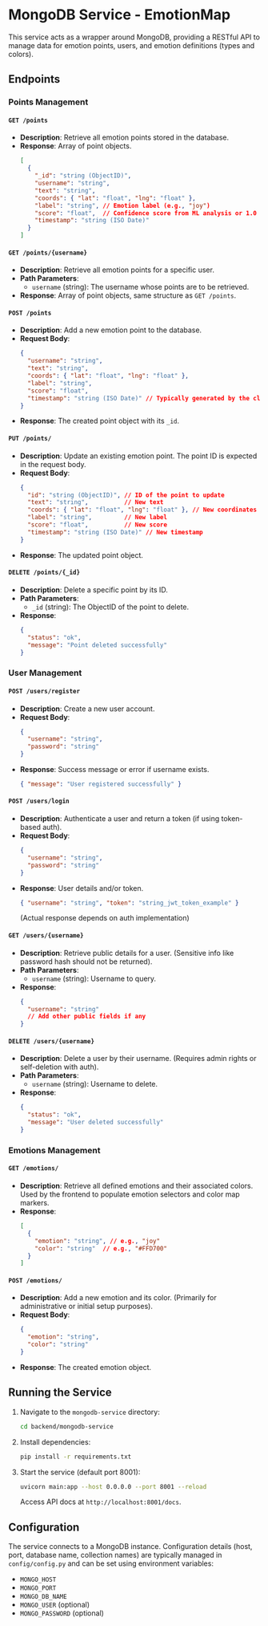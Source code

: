 # MongoDB Service - EmotionMap

This service acts as a wrapper around MongoDB, providing a RESTful API to manage data for emotion points, users, and emotion definitions (types and colors).

## Endpoints

### Points Management

#### `GET /points`
- **Description**: Retrieve all emotion points stored in the database.
- **Response**: Array of point objects.
  ```json
  [
    {
      "_id": "string (ObjectID)",
      "username": "string",
      "text": "string",
      "coords": { "lat": "float", "lng": "float" },
      "label": "string", // Emotion label (e.g., "joy")
      "score": "float",  // Confidence score from ML analysis or 1.0 for manual
      "timestamp": "string (ISO Date)"
    }
  ]
  ```

#### `GET /points/{username}`
- **Description**: Retrieve all emotion points for a specific user.
- **Path Parameters**:
  - `username` (string): The username whose points are to be retrieved.
- **Response**: Array of point objects, same structure as `GET /points`.

#### `POST /points`
- **Description**: Add a new emotion point to the database.
- **Request Body**:
  ```json
  {
    "username": "string",
    "text": "string",
    "coords": { "lat": "float", "lng": "float" },
    "label": "string",
    "score": "float",
    "timestamp": "string (ISO Date)" // Typically generated by the client or service
  }
  ```
- **Response**: The created point object with its `_id`.

#### `PUT /points/`
- **Description**: Update an existing emotion point. The point ID is expected in the request body.
- **Request Body**:
  ```json
  {
    "id": "string (ObjectID)", // ID of the point to update
    "text": "string",          // New text
    "coords": { "lat": "float", "lng": "float" }, // New coordinates
    "label": "string",         // New label
    "score": "float",          // New score
    "timestamp": "string (ISO Date)" // New timestamp
  }
  ```
- **Response**: The updated point object.

#### `DELETE /points/{_id}`
- **Description**: Delete a specific point by its ID.
- **Path Parameters**:
  - `_id` (string): The ObjectID of the point to delete.
- **Response**:
  ```json
  {
    "status": "ok",
    "message": "Point deleted successfully"
  }
  ```

### User Management

#### `POST /users/register`
- **Description**: Create a new user account.
- **Request Body**:
  ```json
  {
    "username": "string",
    "password": "string"
  }
  ```
- **Response**: Success message or error if username exists.
  ```json
  { "message": "User registered successfully" }
  ```

#### `POST /users/login`
- **Description**: Authenticate a user and return a token (if using token-based auth).
- **Request Body**:
  ```json
  {
    "username": "string",
    "password": "string"
  }
  ```
- **Response**: User details and/or token.
  ```json
  { "username": "string", "token": "string_jwt_token_example" } 
  ```
  (Actual response depends on auth implementation)

#### `GET /users/{username}`
- **Description**: Retrieve public details for a user. (Sensitive info like password hash should not be returned).
- **Path Parameters**:
  - `username` (string): Username to query.
- **Response**:
  ```json
  {
    "username": "string"
    // Add other public fields if any
  }
  ```

#### `DELETE /users/{username}`
- **Description**: Delete a user by their username. (Requires admin rights or self-deletion with auth).
- **Path Parameters**:
  - `username` (string): Username to delete.
- **Response**:
  ```json
  {
    "status": "ok",
    "message": "User deleted successfully"
  }
  ```

### Emotions Management

#### `GET /emotions/`
- **Description**: Retrieve all defined emotions and their associated colors. Used by the frontend to populate emotion selectors and color map markers.
- **Response**:
  ```json
  [
    {
      "emotion": "string", // e.g., "joy"
      "color": "string"  // e.g., "#FFD700"
    }
  ]
  ```

#### `POST /emotions/`
- **Description**: Add a new emotion and its color. (Primarily for administrative or initial setup purposes).
- **Request Body**:
  ```json
  {
    "emotion": "string",
    "color": "string"
  }
  ```
- **Response**: The created emotion object.

## Running the Service

1.  Navigate to the `mongodb-service` directory:
    ```bash
    cd backend/mongodb-service
    ```
2.  Install dependencies:
    ```bash
    pip install -r requirements.txt
    ```
3.  Start the service (default port 8001):
    ```bash
    uvicorn main:app --host 0.0.0.0 --port 8001 --reload
    ```
    Access API docs at `http://localhost:8001/docs`.

## Configuration
The service connects to a MongoDB instance. Configuration details (host, port, database name, collection names) are typically managed in `config/config.py` and can be set using environment variables:
- `MONGO_HOST`
- `MONGO_PORT`
- `MONGO_DB_NAME`
- `MONGO_USER` (optional)
- `MONGO_PASSWORD` (optional)